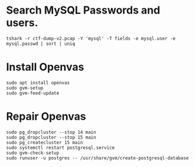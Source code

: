 # Search MySQL Passwords and users.
```
tshark -r ctf-dump-v2.pcap -Y 'mysql' -T fields -e mysql.user -e mysql.passwd | sort | uniq
```

# Install Openvas
```
sudo apt install openvas
sudo gvm-setup
sudo gvm-feed-update
```

# Repair Openvas
```
sudo pg_dropcluster --stop 14 main
sudo pg_dropcluster --stop 15 main
sudo pg_createcluster 15 main
sudo systemctl restart postgresql.service
sudo gvm-check-setup
sudo runuser -u postgres -- /usr/share/gvm/create-postgresql-database
```

